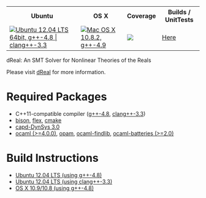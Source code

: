 <table>
  <tr>
    <th>Ubuntu</th>
    <th>OS X</th>
    <th>Coverage</th>
    <th>Builds / UnitTests</th>
  </tr>
  <tr>
    <td><a href="https://travis-ci.org/soonhokong/dReal"><img src="https://travis-ci.org/soonhokong/dReal.png?branch=master" title="Ubuntu 12.04 LTS 64bit, g++-4.8 | clang++-3.3"/></a></td>
    <td><a href="https://travis-ci.org/soonhokong/dReal-osx"><img src="https://travis-ci.org/soonhokong/dReal-osx.png?branch=master" title="Mac OS X 10.8.2, g++-4.9"/></a></td>
    <td><a href="https://coveralls.io/r/soonhokong/dReal"><img src="https://coveralls.io/repos/soonhokong/dReal/badge.png"/></a></td>
    <td><a href="http://borel.modck.cs.cmu.edu/CDash/index.php?project=dReal">Here</a></td>
  </tr>
</table>

dReal: An SMT Solver for Nonlinear Theories of the Reals

Please visit [dReal] for more information.

Required Packages
=================
 - C++11-compatible compiler ([g++-4.8][gcc], [clang++-3.3][clang])
 - [bison][bison], [flex][flex], [cmake][cmake]
 - [capd-DynSys 3.0][capd-dynsys]
 - [ocaml (>=4.0.0)][ocaml], [opam][opam], [ocaml-findlib][ocaml-findlib], [ocaml-batteries (>=2.0)][ocaml-batteries]

[gcc]: http://gcc.gnu.org/projects/cxx0x.html
[clang]: http://clang.llvm.org/cxx_status.html
[dReal]: http://dreal.cs.cmu.edu
[cmake]:http://www.cmake.org/cmake/resources/software.html
[capd-dynsys]: http://capd.ii.uj.edu.pl/download.php
[capd-dynsys-daily]: http://krzesanica.ii.uj.edu.pl/capd/capdDynSys.zip
[bison]: http://www.gnu.org/software/bison
[flex]: http://flex.sourceforge.net
[ocaml]: http://ocaml.org
[opam]: http://opam.ocamlpro.com
[ocaml-findlib]: http://projects.camlcity.org/projects/findlib.html
[ocaml-batteries]: http://batteries.forge.ocamlcore.org

Build Instructions
==================

 - [Ubuntu 12.04 LTS (using g++-4.8)][ubuntu-gcc]
 - [Ubuntu 12.04 LTS (using clang++-3.3)][ubuntu-clang]
 - [OS X 10.9/10.8 (using g++-4.8)][osx-gcc]

[ubuntu-gcc]: doc/ubuntu-gcc.md
[ubuntu-clang]: doc/ubuntu-clang.md
[osx-gcc]: doc/osx-gcc.md
